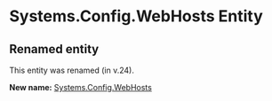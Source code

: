 # Systems.Config.WebHosts Entity

## Renamed entity

This entity was renamed (in v.24).

**New name:** [Systems.Config.WebHosts](Systems.Config.WebHosts.md)
